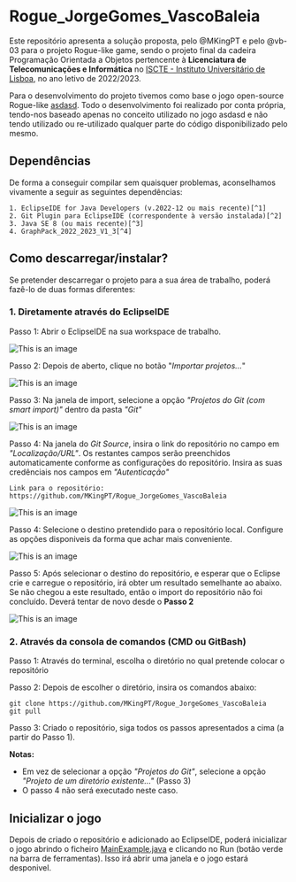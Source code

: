 # Rogue_JorgeGomes_VascoBaleia

Este repositório apresenta a solução proposta, pelo @MKingPT e pelo @vb-03 para o projeto Rogue-like game, sendo o projeto final da cadeira Programação Orientada a Objetos pertencente à **Licenciatura de Telecomunicações e Informática** no [ISCTE - Instituto Universitário de Lisboa](https://iscte-iul.pt), no ano letivo de 2022/2023.

Para o desenvolvimento do projeto tivemos como base o jogo open-source Rogue-like [asdasd](asdasdasd). Todo o desenvolvimento foi realizado por conta própria, tendo-nos baseado apenas no conceito utilizado no jogo asdasd e não tendo utilizado ou re-utilizado qualquer parte do código disponibilizado pelo mesmo.

## Dependências
De forma a conseguir compilar sem quaisquer problemas, aconselhamos vivamente a seguir as seguintes dependências:

    1. EclipseIDE for Java Developers (v.2022‑12 ou mais recente)[^1]
    2. Git Plugin para EclipseIDE (correspondente à versão instalada)[^2]
    3. Java SE 8 (ou mais recente)[^3]
    4. GraphPack_2022_2023_V1_3[^4]
    
## Como descarregar/instalar?

Se pretender descarregar o projeto para a sua área de trabalho, poderá fazê-lo de duas formas diferentes:

### 1. Diretamente através do EclipseIDE

Passo 1: Abrir o EclipseIDE na sua workspace de trabalho.

![This is an image](/readme-imgs/readme1.png)

Passo 2: Depois de aberto, clique no botão "*Importar projetos...*"

![This is an image](/readme-imgs/readme2.png)

Passo 3: Na janela de import, selecione a opção *"Projetos do Git (com smart import)"* dentro da pasta *"Git"*

![This is an image](/readme-imgs/readme3.png)

Passo 4: Na janela do *Git Source*, insira o link do repositório no campo em *"Localização/URL"*. Os restantes campos serão preenchidos automaticamente conforme as configurações do repositório. Insira as suas credênciais nos campos em *"Autenticação"*
    
    Link para o repositório: https://github.com/MKingPT/Rogue_JorgeGomes_VascoBaleia

![This is an image](/readme-imgs/readme4.png)

Passo 4: Selecione o destino pretendido para o repositório local. Configure as opções disponiveis da forma que achar mais conveniente.

![This is an image](/readme-imgs/readme5.png)

Passo 5: Após selecionar o destino do repositório, e esperar que o Eclipse crie e carregue o repositório, irá obter um resultado semelhante ao abaixo. Se não chegou a este resultado, então o import do repositório não foi concluído. Deverá tentar de novo desde o **Passo 2**

![This is an image](/readme-imgs/readme6.png)


### 2. Através da consola de comandos (CMD ou GitBash)

Passo 1: Através do terminal, escolha o diretório no qual pretende colocar o repositório

Passo 2: Depois de escolher o diretório, insira os comandos abaixo:

```
git clone https://github.com/MKingPT/Rogue_JorgeGomes_VascoBaleia
git pull
```

Passo 3: Criado o repositório, siga todos os passos apresentados a cima (a partir do Passo 1).

**Notas:** 
- Em vez de selecionar a opção *"Projetos do Git"*, selecione a opção *"Projeto de um diretório existente..."* (Passo 3)
- O passo 4 não será executado neste caso.

## Inicializar o jogo

Depois de criado o repositório e adicionado ao EclipseIDE, poderá inicializar o jogo abrindo o ficheiro [MainExample.java](src/pt/iscte/poo/test/MainExample.java) e clicando no Run (botão verde na barra de ferramentas). Isso irá abrir uma janela e o jogo estará desponivel.


[^1]: https://www.eclipse.org/downloads/
[^2]: https://www.eclipse.org/egit/
[^3]: https://www.oracle.com/pt/java/technologies/downloads/
[^4]: GraphPack indisponivel (por agora)
